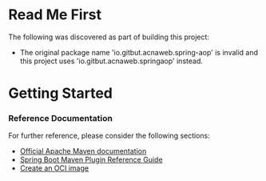 # Read Me First
The following was discovered as part of building this project:

* The original package name 'io.gitbut.acnaweb.spring-aop' is invalid and this project uses 'io.gitbut.acnaweb.springaop' instead.

# Getting Started

### Reference Documentation
For further reference, please consider the following sections:

* [Official Apache Maven documentation](https://maven.apache.org/guides/index.html)
* [Spring Boot Maven Plugin Reference Guide](https://docs.spring.io/spring-boot/docs/2.3.3.RELEASE/maven-plugin/reference/html/)
* [Create an OCI image](https://docs.spring.io/spring-boot/docs/2.3.3.RELEASE/maven-plugin/reference/html/#build-image)

